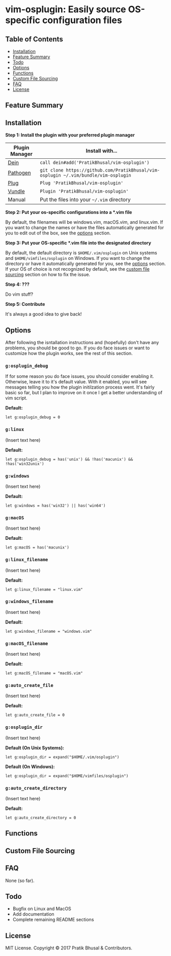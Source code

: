 vim-osplugin: Easily source OS-specific configuration files
================================================================================

Table of Contents
--------------------------------------------------------------------------------
- [Installation](#installation)
- [Feature Summary](#feature-summary)
- [Todo](#todo)
- [Options](#options)
- [Functions](#functions)
- [Custom File Sourcing](#custom-file-sourcing)
- [FAQ](#faq)
- [License](#license)

Feature Summary
--------------------------------------------------------------------------------

Installation
--------------------------------------------------------------------------------
**Step 1: Install the plugin with your preferred plugin manager**

| Plugin Manager | Install with... |
| -------------- | --------------- |
| [Dein]     | `call dein#add('PratikBhusal/vim-osplugin')` |
| [Pathogen] | `git clone https://github.com/PratikBhusal/vim-osplugin ~/.vim/bundle/vim-osplugin`|
| [Plug]     | `Plug 'PratikBhusal/vim-osplugin'`           |
| [Vundle]   | `Plugin 'PratikBhusal/vim-osplugin'`         |
| Manual     | Put the files into your `~/.vim` directory   |

**Step 2: Put your os-specific configurations into a \*.vim file**

By default, the filenames will be windows.vim, macOS.vim, and linux.vim. If you
want to change the names or have the files automatically generated for you to
edit out of the box, see the [options](#options) section.

**Step 3: Put your OS-specific \*.vim file into the designated directory**

By default, the default directory is `$HOME/.vim/osplugin` on Unix systems and
`$HOME/vimfiles/osplugin` on Windows. If you want to change the directory or
have it automatically generated for you, see the [options](#options) section. If
your OS of choice is not recognized by default, see the [custom file sourcing](
#custom-file-sourcing) section on how to fix the issue.

**Step 4: ???**

Do vim stuff?

**Step 5: Contribute**

It's always a good idea to give back!

Options
--------------------------------------------------------------------------------
After following the isntallation instructions and (hopefully) don't have any
problems, you should be good to go. If you do face issues or want to customize
how the plugin works, see the rest of this section.

### `g:osplugin_debug`
If for some reason you do face issues, you should consider enabling it.
Otherwise, leave it to it's default value. With it enabled, you will see
messages telling you how the plugin initilzation process went. It's fairly basic
so far, but I plan to improve on it once I get a better understanding of vim
script.

**Default:**
```viml
let g:osplugin_debug = 0
```

### `g:linux`
(Insert text here)

**Default:**
```viml
let g:osplugin_debug = has('unix') && !has('macunix') && !has('win32unix')
```

### `g:windows`
(Insert text here)

**Default:**
```viml
let g:windows = has('win32') || has('win64')
```

### `g:macOS`
(Insert text here)

**Default:**
```viml
let g:macOS = has('macunix')
```

### `g:linux_filename`
(Insert text here)

**Default:**
```viml
let g:linux_filename = "linux.vim"
```

### `g:windows_filename`
(Insert text here)

**Default:**
```viml
let g:windows_filename = "windows.vim"
```

### `g:macOS_filename`
(Insert text here)

**Default:**
```viml
let g:macOS_filename = "macOS.vim"
```

### `g:auto_create_file`
(Insert text here)

**Default:**
```viml
let g:auto_create_file = 0
```

### `g:osplugin_dir`
(Insert text here)

**Default (On Unix Systems):**
```viml
let g:osplugin_dir = expand("$HOME/.vim/osplugin")
```

**Default (On Windows):**
```viml
let g:osplugin_dir = expand("$HOME/vimfiles/osplugin")
```

### `g:auto_create_directory`
(Insert text here)

**Default:**
```viml
let g:auto_create_directory = 0
```

Functions
--------------------------------------------------------------------------------

Custom File Sourcing
--------------------------------------------------------------------------------

FAQ
--------------------------------------------------------------------------------
None (so far).

Todo
--------------------------------------------------------------------------------
- Bugfix on Linux and MacOS
- Add documentation
- Complete remaining README sections

License
--------------------------------------------------------------------------------
MIT License. Copyright © 2017 Pratik Bhusal & Contributors.

[Dein]: https://github.com/Shougo/dein.vim
[Pathogen]: https://github.com/tpope/vim-pathogen
[Plug]: https://github.com/junegunn/vim-plug
[Vundle]: https://github.com/VundleVim/Vundle.vim
